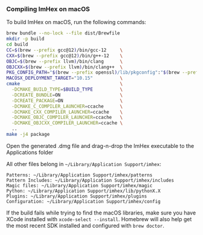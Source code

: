 ### Compiling ImHex on macOS

To build ImHex on macOS, run the following commands:

```sh
brew bundle --no-lock --file dist/Brewfile
mkdir -p build
cd build
CC=$(brew --prefix gcc@12)/bin/gcc-12     \
CXX=$(brew --prefix gcc@12)/bin/g++-12    \
OBJC=$(brew --prefix llvm)/bin/clang      \
OBJCXX=$(brew --prefix llvm)/bin/clang++  \
PKG_CONFIG_PATH="$(brew --prefix openssl)/lib/pkgconfig":"$(brew --prefix)/lib/pkgconfig" \
MACOSX_DEPLOYMENT_TARGET="10.15"          \
cmake                                     \
  -DCMAKE_BUILD_TYPE=$BUILD_TYPE          \
  -DCREATE_BUNDLE=ON                      \
  -DCREATE_PACKAGE=ON                     \
  -DCMAKE_C_COMPILER_LAUNCHER=ccache      \
  -DCMAKE_CXX_COMPILER_LAUNCHER=ccache    \
  -DCMAKE_OBJC_COMPILER_LAUNCHER=ccache   \
  -DCMAKE_OBJCXX_COMPILER_LAUNCHER=ccache \
  ..
make -j4 package
```

Open the generated .dmg file and drag-n-drop the ImHex executable to the Applications folder

All other files belong in `~/Library/Application Support/imhex`:
```
Patterns: ~/Library/Application Support/imhex/patterns
Pattern Includes: ~/Library/Application Support/imhex/includes
Magic files: ~/Library/Application Support/imhex/magic
Python: ~/Library/Application Support/imhex/lib/pythonX.X
Plugins: ~/Library/Application Support/imhex/plugins
Configuration: ~/Library/Application Support/imhex/config
```

If the build fails while trying to find the macOS libraries, make sure you have
XCode installed with `xcode-select --install`. Homebrew will also help get the
most recent SDK installed and configured with `brew doctor`.